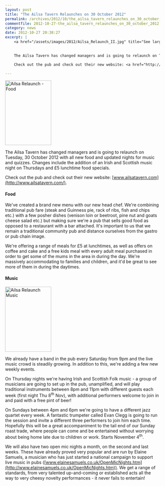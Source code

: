 ```yaml
---
layout: post
title: "The Ailsa Tavern Relaunches on 30 October 2012"
permalink: /archives/2012/10/the_ailsa_tavern_relaunches_on_30_october_2012.html
commentfile: 2012-10-27-the_ailsa_tavern_relaunches_on_30_october_2012
category: news
date: 2012-10-27 20:38:27
excerpt: |
    <a href="/assets/images/2012/Ailsa_Relaunch_II.jpg" title="See larger version of - Ailsa Relaunch - Food"><img src="/assets/images/2012/Ailsa_Relaunch_II_thumb.jpg" width="150" height="210" alt="Ailsa Relaunch - Food" class="photo right" /></a>
    
    
    The Ailsa Tavern has changed managers and is going to relaunch on Tuesday, 30 October 2012 with all new food and updated nights for music and quizzes.  Changes include the addition of an Irish and Scottish music night on Thursdays and &pound;5 lunchtime food specials.
    
    Check out the pub and check out their new website: <a href="http://www.ailsatavern.com/.">www.ailsatavern.com</a>

---
```


<a href="/assets/images/2012/Ailsa_Relaunch_II.jpg" title="See larger version of - Ailsa Relaunch - Food"><img src="/assets/images/2012/Ailsa_Relaunch_II_thumb.jpg" width="150" height="210" alt="Ailsa Relaunch - Food" class="photo right" /></a>

The Ailsa Tavern has changed managers and is going to relaunch on Tuesday, 30 October 2012 with all new food and updated nights for music and quizzes. Changes include the addition of an Irish and Scottish music night on Thursdays and £5 lunchtime food specials.

Check out the pub and check out their new website: [www.ailsatavern.com](http://www.ailsatavern.com/).

#### Food

We've created a brand new menu with our new head chef. We're combining traditional pub fare (steak and Guinness pie, rack of ribs, fish and chips etc.) with a few posher dishes (venison loin or beetroot, pine nut and goats cheese salad etc.) but making sure we're a pub that sells good food as opposed to a restaurant with a bar attached. It's important to us that we remain a traditional community pub and distance ourselves from the gastro or pub chain image.

We're offering a range of meals for £5 at lunchtimes, as well as offers on coffee and cake and a free kids meal with every adult meal purchased in order to get some of the mums in the area in during the day. We're massively accommodating to families and children, and it'd be great to see more of them in during the daytimes.

#### Music

<a href="/assets/images/2012/Ailsa_Relaunch_I.jpg" title="See larger version of - Ailsa Relaunch Music"><img src="/assets/images/2012/Ailsa_Relaunch_I_thumb.jpg" width="150" height="211" alt="Ailsa Relaunch Music" class="photo right" /></a>

We already have a band in the pub every Saturday from 9pm and the live music crowd is steadily growing. In addition to this, we're adding a few new weekly events.

On Thursday nights we're having Irish and Scottish Folk music - a group of musicians are going to set up in the pub, unamplified, and will play traditional instruments between 8pm and 11pm with different guests each week (first night Thu 8<sup>th</sup> Nov), with additional performers welcome to join in and paid with a free pint of beer!

On Sundays between 4pm and 6pm we're going to have a different jazz quartet every week. A fantastic trumpeter called Evan Clegg is going to run the session and invite a different three performers to join him each time. Hopefully this will be a great accompaniment to the tail end of our Sunday roast trade, where people can come and be entertained without worrying about being home late due to children or work. Starts November 4<sup>th</sup>.

We will also have two open mic nights a month, on the second and last weeks. These have already proved very popular and are run by Elaine Samuels, a musician who has just started a national campaign to support live music in pubs ([www.elainesamuels.co.uk/OpenMicNights.htm](http://www.elainesamuels.co.uk/OpenMicNights.htm)). We get a range of standards, from very talented up-and-coming or established acts all the way to very cheesy novelty performances - it never fails to entertain!
